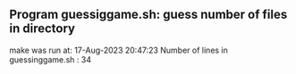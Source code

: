 ## Program guessiggame.sh: guess number of files in directory
make was run at: 
17-Aug-2023 20:47:23
Number of lines in guessinggame.sh :
34

